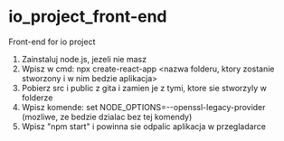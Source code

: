 # io_project_front-end
Front-end for io project

1. Zainstaluj node.js, jezeli nie masz
2. Wpisz w cmd: npx create-react-app <nazwa folderu, ktory zostanie stworzony i w nim bedzie aplikacja>
3. Pobierz src i public z gita i zamien je z tymi, ktore sie stworzyly w folderze
4. Wpisz komende: set NODE_OPTIONS=--openssl-legacy-provider (mozliwe, ze bedzie dzialac bez tej komendy)
5. Wpisz "npm start" i powinna sie odpalic aplikacja w przegladarce
